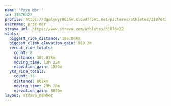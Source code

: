 ```yaml
---
name: 'Prze Mar '
id: 31876422
profile: https://dgalywyr863hv.cloudfront.net/pictures/athletes/31876422/22548952/6/large.jpg
username: prze-mar
strava_url: https://www.strava.com/athletes/31876422
stats:
  biggest_ride_distance: 180.04km
  biggest_climb_elevation_gain: 969.2m
  recent_ride_totals:
    count: 8
    distance: 309.07km
    moving_time: 13h 22m
    elevation_gain: 1553m
  ytd_ride_totals:
    count: 35
    distance: 802km
    moving_time: 29h 18m
    elevation_gain: 8050m
layout: strava_member
--- 
```

